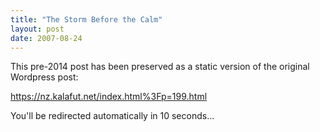 ```yaml
---
title: "The Storm Before the Calm"
layout: post
date: 2007-08-24
---
```


This pre-2014 post has been preserved as a static version of the original Wordpress post:

https://nz.kalafut.net/index.html%3Fp=199.html

You'll be redirected automatically in 10 seconds...

<head>
  <meta http-equiv="refresh" content="10;url=https://nz.kalafut.net/index.html%3Fp=199.html">
</head>

